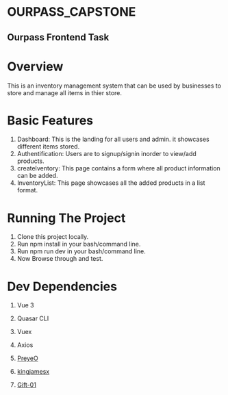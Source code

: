 # OURPASS_CAPSTONE

## Ourpass Frontend Task

# Overview

This is an inventory management system that can be used by businesses to store and manage all items in thier store.

# Basic Features

1. Dashboard: This is the landing for all users and admin. it showcases different  items stored.
5. Authentification: Users are to signup/signin inorder to view/add products.
6. createIventory: This page contains a form where all product information can be added.
7. InventoryList: This page showcases all the added products in a list format.


# Running The Project

1. Clone this project locally.
2. Run npm install in your bash/command line.
3. Run npm run dev in your bash/command line.
4. Now Browse through and test.


# Dev Dependencies

1. Vue 3
2. Quasar CLI
3. Vuex
4. Axios


1. [PreyeO](https://github.com/PreyeO)
2. [kingjamesx](https://github.com/kingjamesx)
4. [Gift-01](https://github.com/Gift-01)

